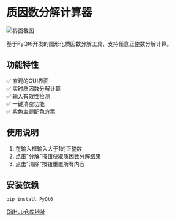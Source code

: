 # 质因数分解计算器

![界面截图](screenshot.png) <!-- 请手动添加程序截图 -->

基于PyQt6开发的图形化质因数分解工具，支持任意正整数分解计算。

## 功能特性
✅ 直观的GUI界面  
✅ 实时质因数分解计算  
✅ 输入有效性检测  
✅ 一键清空功能  
✅ 紫色主题配色方案  

## 使用说明
1. 在输入框输入大于1的正整数
2. 点击"分解"按钮获取质因数分解结果
3. 点击"清除"按钮重置所有内容

## 安装依赖
```bash
pip install PyQt6
```
[GitHub仓库地址](https://github.com/xiexuanchi/Prime-number-calculator)